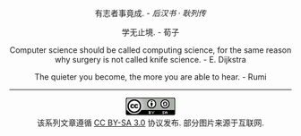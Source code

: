 
<div align="center">

有志者事竟成. - *后汉书 · 耿列传*

学无止境. - 荀子

Computer science should be called computing science, for the same reason why surgery is not called knife science. - E. Dijkstra  

The quieter you become, the more you are able to hear. - Rumi  

---

![](LICENSE.png)  
该系列文章遵循 [CC BY-SA 3.0] 协议发布. 部分图片来源于互联网.  

</div>

[CC BY-SA 3.0]: https://creativecommons.org/licenses/by-sa/3.0/deed.zh
